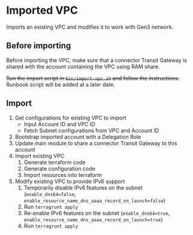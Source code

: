 # Imported VPC


Imports an existing VPC and modifies it to work with Gen3 network.

## Before importing

Before importing the VPC, make sure that a connector Transit Gateway is shared with the account containing the VPC using RAM share.

~~Run the import script in `bin/import-vpc.sh` and follow the instructions.~~ Runbook script will be added at a later date.

## Import

1. Get configurations for existing VPC to import
    - Input Account ID and VPC ID
    - Fetch Subnet configurations from VPC and Account ID
2. Bootstrap imported account with a Delegation Role
3. Update main module to share a connector Transit Gateway to this account
4. Import existing VPC
    1. Generate terraform code
    2. Generate configuration code
    3. Import resources into terraform
5. Modify existing VPC to provide IPv6 support
    1. Temporarily disable IPv6 features on the subnet (`enable_dns64=false`, `enable_resource_name_dns_aaaa_record_on_launch=false`)
    2. Run `terragrunt apply`
    3. Re-enable IPv6 features on the subnet (`enable_dns64=true`, `enable_resource_name_dns_aaaa_record_on_launch=true`)
    4. Run `terragrunt apply`
